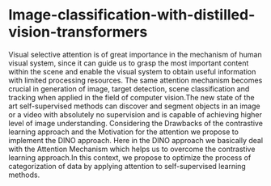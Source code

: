 # Image-classification-with-distilled-vision-transformers
Visual selective attention is of great importance in the mechanism of human visual
system, since it can guide us to grasp the most important content within the scene and
enable the visual system to obtain useful information with limited processing resources.
The same attention mechanism becomes crucial in generation of image, target detection,
scene classification and tracking when applied in the field of computer vision.The new
state of the art self-supervised methods can discover and segment objects in an image or
a video with absolutely no supervision and is capable of achieving higher level of image
understanding. Considering the Drawbacks of the contrastive learning approach and the
Motivation for the attention we propose to implement the DINO approach. Here in the
DINO approach we basically deal with the Attention Mechanism which helps us to
overcome the contrastive learning approach.In this context, we propose to optimize the
process of categorization of data by applying attention to self-supervised learning
methods.
